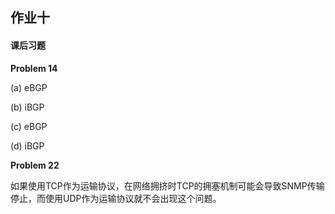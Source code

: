 ## 作业十

#### 课后习题

**Problem 14**

(a) eBGP

(b) iBGP

(c) eBGP

(d) iBGP



**Problem 22**

如果使用TCP作为运输协议，在网络拥挤时TCP的拥塞机制可能会导致SNMP传输停止，而使用UDP作为运输协议就不会出现这个问题。
